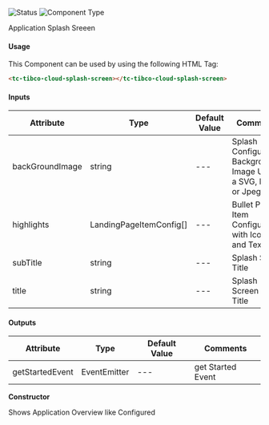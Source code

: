 
![Status][auto] ![Component Type][major] <!--Component Meta {"created_by":"HP", "reviewed_by":"Auto", "last_modified_by":"Auto", "comment":"none"} Component Meta -->


<p>Application Splash Sreeen</p>



#### Usage


This Component can be used by using the following HTML Tag:

```html
<tc-tibco-cloud-splash-screen></tc-tibco-cloud-splash-screen>
```

#### Inputs

Attribute | Type | Default Value  | Comments
--- | --- | --- | ---
backGroundImage | string | --- | Splash Configured Background Image URL to a SVG, PNG or Jpeg
highlights | LandingPageItemConfig[] | --- | Bullet Point Item Configuration with Icon&#39;s and Text
subTitle | string | --- | Splash Sub-Title
title | string | --- | Splash Screen main Title

#### Outputs

Attribute | Type | Default Value  | Comments
--- | --- | --- | ---
getStartedEvent | EventEmitter<string> | --- | get Started Event


<b>Constructor</b>


<p>Shows Application Overview like Configured</p>




[auto]: https://img.shields.io/badge/Status-auto%20generated-lightgrey.svg?style=flat "auto generated"

[manually]: https://img.shields.io/badge/Status-manually%20created-yellow.svg?style=flat "manually created"

[draft]: https://img.shields.io/badge/Status-draft-red.svg?style=flat "draft"

[review]: https://img.shields.io/badge/Status-need%20review-yellowgreen.svg?style=flat "need review"

[review done]: https://img.shields.io/badge/Status-review%20done-green.svg?style=flat "review done"

[finalized]: https://img.shields.io/badge/Status-finalized-brightgreen.svg?style=flat "finalized"

[top]: https://img.shields.io/badge/Component%20Type-Top-blue.svg?style=flat "top Component"

[major]: https://img.shields.io/badge/Component%20Type-major%20Component-blue.svg?style=flat "major Component"

[minor]: https://img.shields.io/badge/Component%20Type-minor%20Component-blue.svg?style=flat "minor Component"


